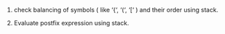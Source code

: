 1. check balancing of symbols ( like ‘{‘, ‘(‘, ‘[‘ ) and their order using stack.

2. Evaluate postfix expression using stack.
